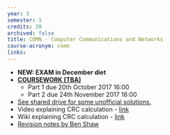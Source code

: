 ```yaml
---
year: 3
semester: 1
credits: 20
archived: false
title: COMN - Computer Communications and Networks
course-acronym: comn
links:
---
```


- **NEW: EXAM in December diet**
- **[COURSEWORK (TBA)](http://www.inf.ed.ac.uk/teaching/courses/comn/)**
  - Part 1 due 20th October 2017 16:00
  - Part 2 due 24th November 2017 16:00
- <u>See shared drive for some unofficial solutions.</u>
- Video explaining CRC calculation - [link](http://www.youtube.com/watch?v=0apqZ4jsGmI)
- Wiki explaining CRC calculation - [link](http://en.wikipedia.org/wiki/Cyclic_redundancy_check)
- [Revision notes by Ben Shaw](https://github.com/benshaaw/revision/tree/master/COMN)
<!--- BROKEN, MIGHT WANT TO UPDATE This could be useful as well: [link](http://www.ee.ryerson.ca/~courses/cn8800/solutions/Ch7.pdf)--->
